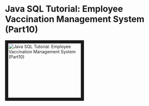 # Java SQL Tutorial:  Employee Vaccination Management System (Part10)
<a href="http://www.youtube.com/watch?feature=player_embedded&v=gX41j6VCUII" target="_blank"><img src="http://img.youtube.com/vi/gX41j6VCUII/0.jpg" alt="Java SQL Tutorial:  Employee Vaccination Management System (Part10)" width="240" height="180" border="10" /></a>